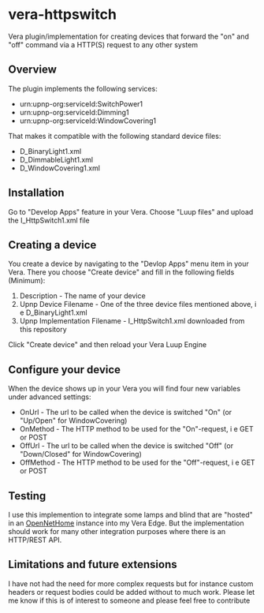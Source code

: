 # vera-httpswitch
Vera plugin/implementation for creating devices that forward the "on" and "off" command via a HTTP(S) request to any other system

## Overview
The plugin implements the following services:
* urn:upnp-org:serviceId:SwitchPower1
* urn:upnp-org:serviceId:Dimming1
* urn:upnp-org:serviceId:WindowCovering1

That makes it compatible with the following standard device files:
* D_BinaryLight1.xml
* D_DimmableLight1.xml
* D_WindowCovering1.xml

## Installation
Go to "Develop Apps" feature in your Vera. Choose "Luup files" and upload the I_HttpSwitch1.xml file

## Creating a device
You create a device by navigating to the "Devlop Apps" menu item in your Vera. There you choose "Create device" and fill in the following fields (Minimum):

1. Description - The name of your device
2. Upnp Device Filename - One of the three device files mentioned above, i e D_BinaryLight1.xml
3. Upnp Implementation Filename - I_HttpSwitch1.xml downloaded from this repository

Click "Create device" and then reload your Vera Luup Engine

## Configure your device
When the device shows up in your Vera you will find four new variables under advanced settings:
* OnUrl - The url to be called when the device is switched "On" (or "Up/Open" for WindowCovering)
* OnMethod - The HTTP method to be used for the "On"-request, i e GET or POST
* OffUrl - The url to be called when the device is switched "Off" (or "Down/Closed" for WindowCovering)
* OffMethod - The HTTP method to be used for the "Off"-request, i e GET or POST

## Testing
I use this implemention to integrate some lamps and blind that are "hosted" in an [OpenNetHome](https://github.com/NetHome) instance into my Vera Edge. But the implementation should work for many other integration purposes where there is an HTTP/REST API.

## Limitations and future extensions
I have not had the need for more complex requests but for instance custom headers or request bodies could be added without to much work. Please let me know if this is of interest to someone and please feel free to contribute
